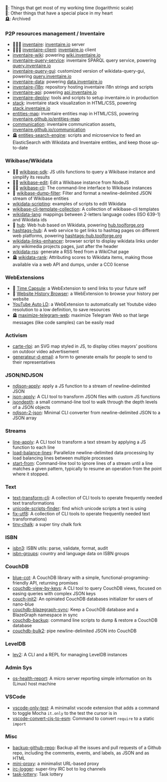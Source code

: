 🌟: Things that get most of my working time (logarithmic scale)<br>
💖: Other things that have a special place in my heart<br>
🪦: Archived<br>

### P2P resources management / Inventaire
* 🌟🌟🌟 [inventaire](https://github.com/inventaire/inventaire): [inventaire.io](https://inventaire.io) server
* 🌟🌟🌟 [inventaire-client](https://github.com/inventaire/inventaire-client): [inventaire.io](https://inventaire.io) client
* [inventaire-wiki](https://github.com/inventaire/inventaire-wiki): powering [wiki.inventaire.io](https://wiki.inventaire.io)
* [inventaire-query-service](https://github.com/inventaire/inventaire-query-service): inventaire SPARQL query service, powering [query.inventaire.io](https://query.inventaire.io)
* [inventaire-query-gui](https://github.com/inventaire/inventaire-query-gui): customized version of wikidata-query-gui, powering [query.inventaire.io](https://query.inventaire.io)
* [inventaire-data](https://github.com/inventaire/inventaire-data): powering [data.inventaire.io](https://data.inventaire.io)
* [inventaire-i18n](https://github.com/inventaire/inventaire-i18n): repository hosting inventaire i18n strings and scripts
* [inventaire-api](https://github.com/inventaire/inventaire-api): powering [api.inventaire.io](https://api.inventaire.io)
* [inventaire-deploy](https://github.com/inventaire/inventaire-deploy): tools and scripts to setup inventaire.io in production
* [stack](https://github.com/inventaire/stack): inventaire stack visualization in HTML/CSS, powering [stack.inventaire.io](https://stack.inventaire.io)
* [entities-map](https://github.com/inventaire/entities-map): inventaire entities map in HTML/CSS, powering [inventaire.github.io/entities-map](https://inventaire.github.io/entities-map)
* [communication](https://github.com/inventaire/communication): inventaire communication assets, [inventaire.github.io/communication](https://inventaire.github.io/communication)
* 🪦 [entities-search-engine](https://github.com/inventaire/entities-search-engine): scripts and microservice to feed an ElasticSearch with Wikidata and Inventaire entities, and keep those up-to-date

### Wikibase/Wikidata
* 🌟🌟 [wikibase-sdk](https://www.npmjs.com/package/wikibase-sdk): JS utils functions to query a Wikibase instance and simplify its results
* 🌟🌟 [wikibase-edit](https://github.com/maxlath/wikibase-edit): Edit a Wikibase instance from NodeJS
* 🌟🌟 [wikibase-cli](https://github.com/maxlath/wikibase-cli): The command-line interface to Wikibase instances
* 🌟 [wikibase-dump-filter](https://npmjs.com/package/wikibase-dump-filter): Filter and format a newline-delimited JSON stream of Wikibase entities
* [wikidata-scripting](https://github.com/maxlath/wikidata-scripting): examples of scripts to edit Wikidata
* [wikibase-cli-template-collection](https://github.com/maxlath/wikibase-cli-template-collection): A collection of wikibase-cli templates
* [wikidata-lang](https://github.com/inventaire/wikidata-lang): mappings between 2-letters language codes (ISO 639-1) and Wikidata ids
* 🌟 [hub](https://github.com/maxlath/hub): Web hub based on Wikidata, powering [hub.toolforge.org](https://hub.toolforge.org)
* [hashtags-hub](https://github.com/maxlath/hashtags-hub): A web service to get links to hashtag pages on different web platforms, powering [hashtags-hub.toolforge.org](https://hashtags-hub.toolforge.org)
* [wikidata-links-enhancer](https://github.com/maxlath/wikidata-links-enhancer): browser script to display wikidata links under any wikimedia projects pages, just after the header
* [wikidata-rss](https://github.com/maxlath/wikichat-rss): generate a RSS feed from a WikiChat page
* 🪦 [wikidata-rank](https://github.com/maxlath/wikidata-rank): Attributing scores to Wikidata items, making those available via a web API and dumps, under a CC0 license

### WebExtensions
* 💖 [Time Capsule](https://github.com/maxlath/time-capsule): a WebExtension to send links to your future self
* 💖 [Website History Browser](https://github.com/maxlath/website-history-browser): a WebExtension to browse your history per website
* [YouTube Auto LD](https://github.com/maxlath/youtube-auto-ld): a WebExtension to automatically set Youtube video resolution to a low definition, to save resources
* 🪦 [maximize-telegram-web](https://github.com/maxlath/maximize-telegram-web): maximize Telegram Web so that large messages (like code samples) can be easily read

### Activism
* [carte-rlpi](https://framagit.org/pleinlavue/carte-rlpi): an SVG map styled in JS, to display cities mayors' positions on outdoor video advertisement
* [generateur-d-email](https://framagit.org/pleinlavue/generateur-d-email): a form to generate emails for people to send to their representatives

### JSON/NDJSON
* [ndjson-apply](https://github.com/maxlath/ndjson-apply): apply a JS function to a stream of newline-delimited JSON
* [json-apply](https://github.com/maxlath/json-apply): A CLI tool to transform JSON files with custom JS functions
* [jsondepth](https://github.com/maxlath/jsondepth): a small command-line tool to walk through the depth levels of a JSON objects
* [ndjson-2-json](https://github.com/maxlath/ndjson-2-json): Minimal CLI converter from newline-delimited JSON to a JSON array

### Streams
* [line-apply](https://github.com/maxlath/line-apply): A CLI tool to transform a text stream by applying a JS function to each line
* [load-balance-lines](https://www.npmjs.com/package/load-balance-lines): Parallelize newline-delimited data processing by load balancing lines between multiple processes
* [start-from](https://www.npmjs.com/package/start-from): Command-line tool to ignore lines of a stream until a line matches a given pattern, typically to resume an operation from the point where it stopped.

### Text
* [text-transform-cli](https://github.com/maxlath/text-transform-cli): A collection of CLI tools to operate frequently needed text transformations
* [unicode-scripts-finder](https://github.com/maxlath/unicode-scripts-finder): find which unicode scripts a text is using
* [fix-utf8](https://github.com/maxlath/fix-utf8): A collection of CLI tools to operate frequently needed text transformations)
* [tiny-chalk](https://github.com/maxlath/tiny-chalk): a super tiny chalk fork

### ISBN
* [isbn3](https://github.com/inventaire/isbn3): ISBN utils: parse, validate, format, audit
* [isbn-groups](https://github.com/inventaire/isbn-groups): country and language data on ISBN groups

### CouchDB
* [blue-cot](https://github.com/maxlath/blue-cot): A CouchDB library with a simple, functional-programing-friendly API, returning promises
* [couchdb-view-by-keys](https://github.com/maxlath/couchdb-view-by-keys): A CLI tool to query CouchDB views, focused on easing queries with complex JSON keys
* [couch-init2](https://github.com/maxlath/https://github.com/maxlath/couch-init2): An opiniated CouchDB databases initializer for users of nano-blue
* [couchdb-blazegraph-sync](https://github.com/maxlath/couchdb-blazegraph-sync): Keep a CouchDB database and a BlazeGraph namespace in sync
* [couchdb-backup](https://github.com/maxlath/couchdb-backup): command line scripts to dump & restore a CouchDB database
* [couchdb-bulk2](https://github.com/maxlath/couchdb-bulk2): pipe newline-delimited JSON into CouchDB

### LevelDB
* [lev2](https://github.com/maxlath/lev2): A CLI and a REPL for managing LevelDB instances

### Admin Sys
* [os-health-report](https://github.com/maxlath/os-health-report): A micro server reporting simple information on its (Linux) host machine

### VSCode
* [vscode-only-test](https://github.com/maxlath/vscode-only-test): A minimalist vscode extension that adds a command to toggle Mocha `it.only` to the test the cursor is in
* [vscode-convert-cjs-to-esm](https://github.com/maxlath/vscode-convert-cjs-to-esm): Command to convert `require` to a static `import`

### Misc
* [backup-github-repo](https://github.com/maxlath/backup-github-repo): Backup all the issues and pull requests of a Github repo, including the comments, events, and labels, as JSON and as HTML
* [mini-proxy](https://github.com/maxlath/mini-proxy): a minimalist URL-based proxy
* [irc-logger](https://github.com/maxlath/irc-logger): super-tiny IRC bot to log channels
* [task-lottery](https://gitlab.com/kanthaus/task-lottery): Task lottery
